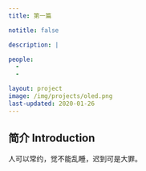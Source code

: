 ```yaml
---
title: 第一篇

notitle: false

description: |

people:
  - 
  -

layout: project
image: /img/projects/oled.png
last-updated: 2020-01-26
---
```


## 简介 Introduction

人可以常约，觉不能乱睡，迟到可是大罪。

